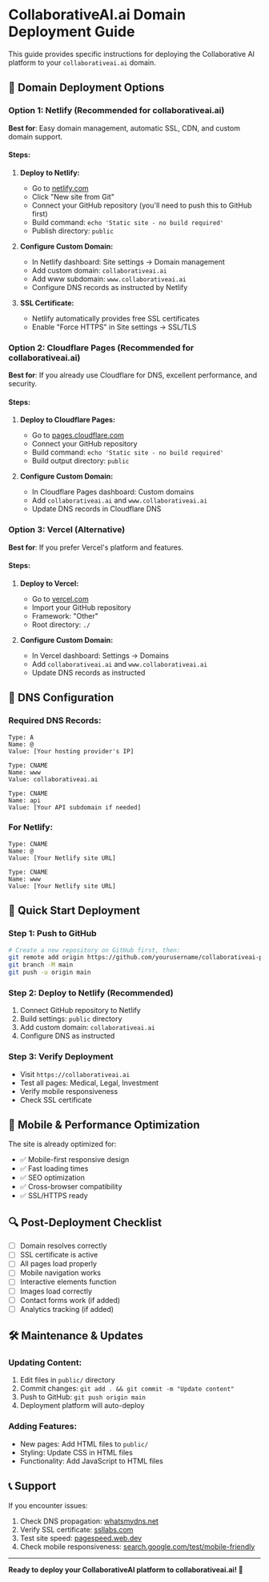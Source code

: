 # CollaborativeAI.ai Domain Deployment Guide

This guide provides specific instructions for deploying the Collaborative AI platform to your `collaborativeai.ai` domain.

## 🎯 Domain Deployment Options

### Option 1: Netlify (Recommended for collaborativeai.ai)
**Best for**: Easy domain management, automatic SSL, CDN, and custom domain support.

#### Steps:
1. **Deploy to Netlify:**
   - Go to [netlify.com](https://netlify.com)
   - Click "New site from Git"
   - Connect your GitHub repository (you'll need to push this to GitHub first)
   - Build command: `echo 'Static site - no build required'`
   - Publish directory: `public`

2. **Configure Custom Domain:**
   - In Netlify dashboard: Site settings → Domain management
   - Add custom domain: `collaborativeai.ai`
   - Add www subdomain: `www.collaborativeai.ai`
   - Configure DNS records as instructed by Netlify

3. **SSL Certificate:**
   - Netlify automatically provides free SSL certificates
   - Enable "Force HTTPS" in Site settings → SSL/TLS

### Option 2: Cloudflare Pages (Recommended for collaborativeai.ai)
**Best for**: If you already use Cloudflare for DNS, excellent performance, and security.

#### Steps:
1. **Deploy to Cloudflare Pages:**
   - Go to [pages.cloudflare.com](https://pages.cloudflare.com)
   - Connect your GitHub repository
   - Build command: `echo 'Static site - no build required'`
   - Build output directory: `public`

2. **Configure Custom Domain:**
   - In Cloudflare Pages dashboard: Custom domains
   - Add `collaborativeai.ai` and `www.collaborativeai.ai`
   - Update DNS records in Cloudflare DNS

### Option 3: Vercel (Alternative)
**Best for**: If you prefer Vercel's platform and features.

#### Steps:
1. **Deploy to Vercel:**
   - Go to [vercel.com](https://vercel.com)
   - Import your GitHub repository
   - Framework: "Other"
   - Root directory: `./`

2. **Configure Custom Domain:**
   - In Vercel dashboard: Settings → Domains
   - Add `collaborativeai.ai` and `www.collaborativeai.ai`
   - Update DNS records as instructed

## 🔧 DNS Configuration

### Required DNS Records:
```
Type: A
Name: @
Value: [Your hosting provider's IP]

Type: CNAME
Name: www
Value: collaborativeai.ai

Type: CNAME
Name: api
Value: [Your API subdomain if needed]
```

### For Netlify:
```
Type: CNAME
Name: @
Value: [Your Netlify site URL]

Type: CNAME
Name: www
Value: [Your Netlify site URL]
```

## 🚀 Quick Start Deployment

### Step 1: Push to GitHub
```bash
# Create a new repository on GitHub first, then:
git remote add origin https://github.com/yourusername/collaborativeai-platform.git
git branch -M main
git push -u origin main
```

### Step 2: Deploy to Netlify (Recommended)
1. Connect GitHub repository to Netlify
2. Build settings: `public` directory
3. Add custom domain: `collaborativeai.ai`
4. Configure DNS as instructed

### Step 3: Verify Deployment
- Visit `https://collaborativeai.ai`
- Test all pages: Medical, Legal, Investment
- Verify mobile responsiveness
- Check SSL certificate

## 📱 Mobile & Performance Optimization

The site is already optimized for:
- ✅ Mobile-first responsive design
- ✅ Fast loading times
- ✅ SEO optimization
- ✅ Cross-browser compatibility
- ✅ SSL/HTTPS ready

## 🔍 Post-Deployment Checklist

- [ ] Domain resolves correctly
- [ ] SSL certificate is active
- [ ] All pages load properly
- [ ] Mobile navigation works
- [ ] Interactive elements function
- [ ] Images load correctly
- [ ] Contact forms work (if added)
- [ ] Analytics tracking (if added)

## 🛠️ Maintenance & Updates

### Updating Content:
1. Edit files in `public/` directory
2. Commit changes: `git add . && git commit -m "Update content"`
3. Push to GitHub: `git push origin main`
4. Deployment platform will auto-deploy

### Adding Features:
- New pages: Add HTML files to `public/`
- Styling: Update CSS in HTML files
- Functionality: Add JavaScript to HTML files

## 📞 Support

If you encounter issues:
1. Check DNS propagation: [whatsmydns.net](https://whatsmydns.net)
2. Verify SSL certificate: [ssllabs.com](https://ssllabs.com)
3. Test site speed: [pagespeed.web.dev](https://pagespeed.web.dev)
4. Check mobile responsiveness: [search.google.com/test/mobile-friendly](https://search.google.com/test/mobile-friendly)

---

**Ready to deploy your CollaborativeAI platform to collaborativeai.ai! 🚀**
